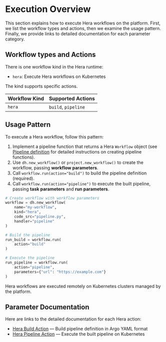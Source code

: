# Execution Overview

This section explains how to execute Hera workflows on the platform.
First, we list the workflow types and actions, then we examine the usage pattern.
Finally, we provide links to detailed documentation for each parameter category.

## Workflow types and Actions

There is one workflow kind in the Hera runtime:

- `hera`: Execute Hera workflows on Kubernetes

The kind supports specific actions.

| Workflow Kind | Supported Actions |
| --- | --- |
| `hera` | `build`, `pipeline` |

## Usage Pattern

To execute a Hera workflow, follow this pattern:

1. Implement a pipeline function that returns a Hera `Workflow` object (see [Pipeline definition](define-pipeline.md) for detailed instructions on creating pipeline functions).
2. Use `dh.new_workflow()` or `project.new_workflow()` to create the workflow, passing **workflow parameters**.
3. Call `workflow.run(action="build")` to build the pipeline definition (required).
4. Call `workflow.run(action="pipeline")` to execute the built pipeline, passing **task parameters** and **run parameters**.

```python
# Create workflow with workflow parameters
workflow = dh.new_workflow(
    name="my-workflow",
    kind="hera",
    code_src="pipeline.py",
    handler="pipeline"
)

# Build the pipeline
run_build = workflow.run(
    action="build"
)

# Execute the pipeline
run_pipeline = workflow.run(
    action="pipeline",
    parameters={"url": "https://example.com"}
)
```

Hera workflows are executed remotely on Kubernetes clusters managed by the platform.

## Parameter Documentation

Here are links to the detailed documentation for each Hera action:

- [Hera Build Action](actions/hera-build.md) — Build pipeline definition in Argo YAML format
- [Hera Pipeline Action](actions/hera-pipeline.md) — Execute the built pipeline on Kubernetes
